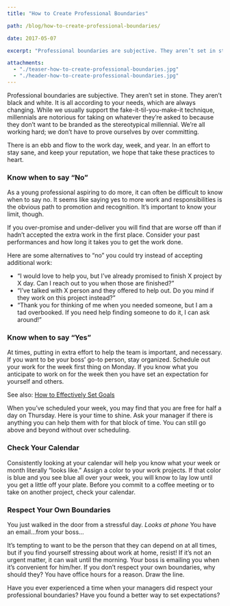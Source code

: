 ```yaml
---
title: "How to Create Professional Boundaries"

path: /blog/how-to-create-professional-boundaries/

date: 2017-05-07

excerpt: "Professional boundaries are subjective. They aren’t set in stone. They aren’t black and white. It is all according to your needs, which are always changing."

attachments:
  - "./teaser-how-to-create-professional-boundaries.jpg"
  - "./header-how-to-create-professional-boundaries.jpg"
---
```


Professional boundaries are subjective. They aren’t set in stone. They aren’t black and white. It is all according to your needs, which are always changing. While we usually support the fake-it-til-you-make-it technique, millennials are notorious for taking on whatever they’re asked to because they don’t want to be branded as the stereotypical millennial. We’re all working hard; we don’t have to prove ourselves by over committing.  

There is an ebb and flow to the work day, week, and year. In an effort to stay sane, and keep your reputation, we hope that take these practices to heart.

### Know when to say “No”

As a young professional aspiring to do more, it can often be difficult to know when to say no. It seems like saying yes to more work and responsibilities is the obvious path to promotion and recognition. It’s important to know your limit, though. 

If you over-promise and under-deliver you will find that are worse off than if hadn’t accepted the extra work in the first place. Consider your past performances and how long it takes you to get the work done. 

Here are some alternatives to “no”  you could try instead of accepting additional work: 

- “I would love to help you, but I’ve already promised to finish X project by X day. Can I reach out to you when those are finished?”
- “I’ve talked with X person and they offered to help out. Do you mind if they work on this project instead?”
- “Thank you for thinking of me when you needed someone, but I am a tad overbooked. If you need help finding someone to do it, I can ask around!”

### Know when to say “Yes”

At times, putting in extra effort to help the team is important, and necessary. If you want to be your boss’ go-to person, stay organized. Schedule out your work for the week first thing on Monday. If you know what you anticipate to work on for the week then you have set an expectation for yourself and others.

See also: [How to Effectively Set Goals](/blog/how-to-effectively-set-goals)

When you’ve scheduled your week, you may find that you are free for half a day on Thursday. Here is your time to shine. Ask your manager if there is anything you can help them with for that block of time. You can still go above and beyond without over scheduling.

### Check Your Calendar

Consistently looking at your calendar will help you know what your week or month literally “looks like.” Assign a color to your work projects. If that color is blue and you see blue all over your week, you will know to lay low until you get a little off your plate. Before you commit to a coffee meeting or to take on another project, check your calendar. 

### Respect Your Own Boundaries

You just walked in the door from a stressful day. *Looks at phone* You have an email...from your boss…

It’s tempting to want to be the person that they can depend on at all times, but if you find yourself stressing about work at home, resist! If it’s not an urgent matter, it can wait until the morning. Your boss is emailing you when it’s convenient for him/her. If you don’t respect your own boundaries, why should they? You have office hours for a reason. Draw the line. 

Have you ever experienced a time when your managers did respect your professional boundaries? Have you found a better way to set expectations?